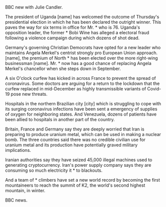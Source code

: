 BBC new with Julie Candler.

The president of Uganda [name] has welcomed the outcome of Thursday's presidential election in which he has been declared the outright winner. This paves the way for six terms in office for Mr. * who is 76. Uganda's opposition leader, the former * Bobi Wine has alleged a electoral fraud following a violence campaign during which dozens of shot dead. 

Germany's governing Christian Democrats have opted for a new leader who maintains Angela Merkel's centrist strongly pro European Union approach. [name], the premium of North * has been elected over the more right-wing businessman [name]. Mr. * now has a good chance of replacing Angela Merkel's chancellor when she steps down in September.

A six O'clock curfew has kicked in across France to prevent the spread of coronavirus. Some doctors are arguing for a return to the lockdown that the curfew replaced in mid-December as highly transmissible variants of Covid-19 pose new threats.

Hospitals in the northern Brazilian city [city] which is struggling to cope with its surging coronavirus infections have been sent a emergency of supplies of oxygen for neighboring states. And Venezuela, dozens of patients have been allied to hospitals in another part of the country. 

Britain, France and Germany say they are deeply worried that Iran is preparing to produce uranium metal, which can be used in making a nuclear bomb. The three countries said there was no credible civilian use for uranium metal and its production have potentially graved military implications. 

Iranian authorities say they have seized 45,000 illegal machines used to generating cryptocurrency. Iran's power supply company says they are consuming so much electricity it * to blackouts.   

And a team of * climbers have set a new world record by becoming the first mountaineers to reach the summit of K2, the world's second highest mountain, in winter.   

BBC news.

